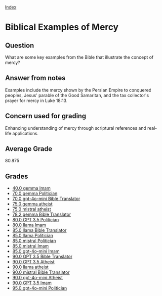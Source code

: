 
[Index](../../index.md)
# Biblical Examples of Mercy
## Question
What are some key examples from the Bible that illustrate the concept of mercy?

## Answer from notes
Examples include the mercy shown by the Persian Empire to conquered peoples, Jesus' parable of the Good Samaritan, and the tax collector's prayer for mercy in Luke 18:13.

## Concern used for grading
Enhancing understanding of mercy through scriptural references and real-life applications.

## Average Grade
80.875

## Grades
 * [40.0 gemma Imam](../answers/gemma_Imam/Biblical_Examples_of_Mercy.md)
 * [70.0 gemma Politician](../answers/gemma_Politician/Biblical_Examples_of_Mercy.md)
 * [70.0 gpt-4o-mini Bible Translator](../answers/gpt-4o-mini_Bible_Translator/Biblical_Examples_of_Mercy.md)
 * [75.0 gemma atheist](../answers/gemma_atheist/Biblical_Examples_of_Mercy.md)
 * [75.0 mistral atheist](../answers/mistral_atheist/Biblical_Examples_of_Mercy.md)
 * [78.2 gemma Bible Translator](../answers/gemma_Bible_Translator/Biblical_Examples_of_Mercy.md)
 * [80.0 GPT 3.5 Politician](../answers/GPT_3.5_Politician/Biblical_Examples_of_Mercy.md)
 * [80.0 llama Imam](../answers/llama_Imam/Biblical_Examples_of_Mercy.md)
 * [85.0 llama Bible Translator](../answers/llama_Bible_Translator/Biblical_Examples_of_Mercy.md)
 * [85.0 llama Politician](../answers/llama_Politician/Biblical_Examples_of_Mercy.md)
 * [85.0 mistral Politician](../answers/mistral_Politician/Biblical_Examples_of_Mercy.md)
 * [85.0 mistral Imam](../answers/mistral_Imam/Biblical_Examples_of_Mercy.md)
 * [85.0 gpt-4o-mini Imam](../answers/gpt-4o-mini_Imam/Biblical_Examples_of_Mercy.md)
 * [90.0 GPT 3.5 Bible Translator](../answers/GPT_3.5_Bible_Translator/Biblical_Examples_of_Mercy.md)
 * [90.0 GPT 3.5 Atheist](../answers/GPT_3.5_Atheist/Biblical_Examples_of_Mercy.md)
 * [90.0 llama atheist](../answers/llama_atheist/Biblical_Examples_of_Mercy.md)
 * [90.0 mistral Bible Translator](../answers/mistral_Bible_Translator/Biblical_Examples_of_Mercy.md)
 * [90.0 gpt-4o-mini Atheist](../answers/gpt-4o-mini_Atheist/Biblical_Examples_of_Mercy.md)
 * [90.0 GPT 3.5 Imam](../answers/GPT_3.5_Imam/Biblical_Examples_of_Mercy.md)
 * [95.0 gpt-4o-mini Politician](../answers/gpt-4o-mini_Politician/Biblical_Examples_of_Mercy.md)
